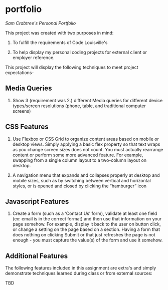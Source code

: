 # portfolio

*Sam Crabtree's Personal Portfolio*

This project was created with two purposes in mind: 

1. To fulfill the requirements of Code Louisville's 

2. To help display my personal coding projects for external client or employer reference. 


This project will display the following techniques to meet project expectations- 

## Media Queries

1. Show 3 (requirement was 2.) different Media queries for different device types/screen resolutions (phone, table, and traditional computer screens) 

## CSS Features

1. Use Flexbox or CSS Grid to organize content areas based on mobile or desktop views. Simply applying a basic flex property so that text wraps as you change screen sizes does not count. You must actually rearrange content or perform some more advanced feature. For example, swapping from a single column layout to a two-column layout on desktop.

2. A navigation menu that expands and collapses properly at desktop and mobile sizes, such as by switching between vertical and horizontal styles, or is opened and closed by clicking the “hamburger” icon

## Javascript Features

1. Create a form (such as a ‘Contact Us’ form), validate at least one field (ex: email is in the correct format) and then use that information on your page somehow. For example, display it back to the user on button click, or change a setting on the page based on a section. Having a form that does nothing on clicking Submit or that just refreshes the page is not enough - you must capture the value(s) of the form and use it somehow.



## Additional Features 

The following features included in this assignment are extra's and simply demonstrate techniques learned during class or from external sources:

TBD


